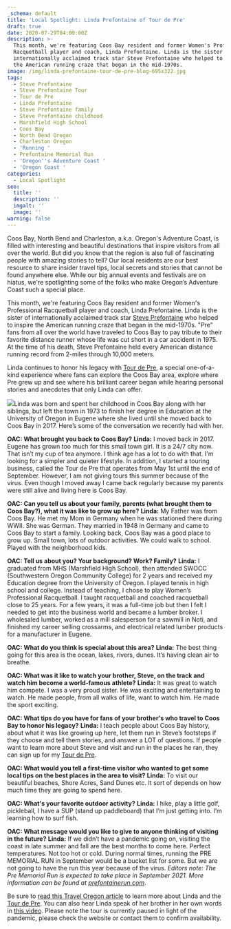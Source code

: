 ```yaml
---
_schema: default
title: 'Local Spotlight: Linda Prefontaine of Tour de Pre'
draft: true
date: 2020-07-29T04:00:00Z
description: >-
  This month, we're featuring Coos Bay resident and former Women's Professional
  Racquetball player and coach, Linda Prefontaine. Linda is the sister of
  internationally acclaimed track star Steve Prefontaine who helped to inspire
  the American running craze that began in the mid-1970s.
image: /img/linda-prefontaine-tour-de-pre-blog-695x322.jpg
tags:
  - Steve Prefontaine
  - Steve Prefontaine Tour
  - Tour de Pre
  - Linda Prefontaine
  - Steve Prefontaine family
  - Steve Prefontaine childhood
  - Marshfield High School
  - Coos Bay
  - North Bend Oregon
  - Charleston Oregon
  - 'Running '
  - Prefontaine Memorial Run
  - 'Oregon''s Adventure Coast '
  - 'Oregon Coast '
categories:
  - Local Spotlight
seo:
  title: ''
  description: ''
  imgalt: ''
  image: ''
warning: false
---
```

Coos Bay, North Bend and Charleston, a.k.a. Oregon's Adventure Coast, is filled with interesting and beautiful destinations that inspire visitors from all over the world. But did you know that the region is also full of fascinating people with amazing stories to tell? Our local residents are our best resource to share insider travel tips, local secrets and stories that cannot be found anywhere else. While our big annual events and festivals are on hiatus, we're spotlighting some of the folks who make Oregon’s Adventure Coast such a special place.

This month, we're featuring Coos Bay resident and former Women's Professional Racquetball player and coach, Linda Prefontaine. Linda is the sister of internationally acclaimed track star [Steve Prefontaine](https://www.oregonsadventurecoast.com/steve-prefontaine-story/) who helped to inspire the American running craze that began in the mid-1970s. "Pre" fans from all over the world have traveled to Coos Bay to pay tribute to their favorite distance runner whose life was cut short in a car accident in 1975. At the time of his death, Steve Prefontaine held every American distance running record from 2-miles through 10,000 meters.

Linda continues to honor his legacy with [Tour de Pre](http://prefontaineproductions.com/), a special one-of-a-kind experience where fans can explore the Coos Bay area, explore where Pre grew up and see where his brilliant career began while hearing personal stories and anecdotes that only Linda can offer.

![](/img/steve-prefontaine-outdoor-mural.jpg)Linda was born and spent her childhood in Coos Bay along with her siblings, but left the town in 1973 to finish her degree in Education at the University of Oregon in Eugene where she lived until she moved back to Coos Bay in 2017. Here’s some of the conversation we recently had with her.

**OAC: What brought you back to Coos Bay?** **Linda:** I moved back in 2017. Eugene has grown too much for this small town girl. It is a 24/7 city now. That isn’t my cup of tea anymore. I think age has a lot to do with that. I'm looking for a simpler and quieter lifestyle. In addition, I started a touring business, called the Tour de Pre that operates from May 1st until the end of September. However, I am not giving tours this summer because of the virus. Even though I moved away I came back regularly because my parents were still alive and living here is Coos Bay.

**OAC: Can you tell us about your family, parents (what brought them to Coos Bay?), what it was like to grow up here?** **Linda:** My Father was from Coos Bay. He met my Mom in Germany when he was stationed there during WWII. She was German. They married in 1948 in Germany and came to Coos Bay to start a family. Looking back, Coos Bay was a good place to grow up. Small town, lots of outdoor activities. We could walk to school. Played with the neighborhood kids.

**OAC: Tell us about you? Your background? Work? Family?** **Linda:** I graduated from MHS (Marshfield High School), then attended SWOCC (Southwestern Oregon Community College) for 2 years and received my Education degree from the University of Oregon. I played tennis in high school and college. Instead of teaching, I chose to play Women’s Professional Racquetball. I taught racquetball and coached racquetball close to 25 years. For a few years, it was a full-time job but then I felt I needed to get into the business world and became a lumber broker. I wholesaled lumber, worked as a mill salesperson for a sawmill in Noti, and finished my career selling crossarms, and electrical related lumber products for a manufacturer in Eugene.

**OAC: What do you think is special about this area?** **Linda:** The best thing going for this area is the ocean, lakes, rivers, dunes. It’s having clean air to breathe.

**OAC: What was it like to watch your brother, Steve, on the track and watch him become a world-famous athlete?** **Linda:** It was great to watch him compete. I was a very proud sister. He was exciting and entertaining to watch. He made people, from all walks of life, want to watch him. He made the sport exciting.

**OAC: What tips do you have for fans of your brother's who travel to Coos Bay to honor his legacy?** **Linda:** I teach people about Coos Bay history, about what it was like growing up here, let them run in Steve’s footsteps if they choose and tell them stories, and answer a LOT of questions. If people want to learn more about Steve and visit and run in the places he ran, they can sign up for my [Tour de Pre](http://prefontaineproductions.com/).

**OAC: What would you tell a first-time visitor who wanted to get some local tips on the best places in the area to visit?** **Linda:** To visit our beautiful beaches, Shore Acres, Sand Dunes etc. It sort of depends on how much time they are going to spend here.

**OAC: What's your favorite outdoor activity?** **Linda:** I hike, play a little golf, pickleball, I have a SUP (stand up paddleboard) that I’m just getting into. I’m learning how to surf fish.

**OAC: What message would you like to give to anyone thinking of visiting in the future?** **Linda:** If we didn’t have a pandemic going on, visiting the coast in late summer and fall are the best months to come here. Perfect temperatures. Not too hot or cold. During normal times, running the PRE MEMORIAL RUN in September would be a bucket list for some. But we are not going to have the run this year because of the virus. *Editors note: The Pre Memorial Run is expected to take place in September 2021. More information can be found at* [*prefontainerun.com*](https://www.prefontainerun.com/).

Be sure to [read this Travel Oregon article](https://traveloregon.com/things-to-do/events/running-events/take-tour-de-pre-coos-bay/) to learn more about Linda and the [Tour de Pre](http://prefontaineproductions.com/). You can also hear Linda speak of her brother in her own words in [this video](https://www.youtube.com/watch?v=9nuPfMf8vQY). Please note the tour is currently paused in light of the pandemic, please check the website or contact them to confirm availability.